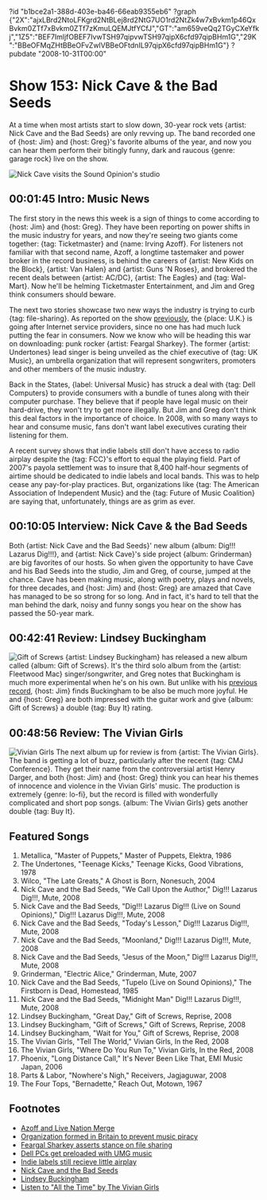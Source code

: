 ?id "b1bce2a1-388d-403e-ba46-66eab9355eb6"
?graph {"2X":"ajxLBrd2NtoLFKgrd2NtBLej8rd2NtG7UO1rd2NtZk4w7xBvkm1p46QxBvkm0ZTf7xBvkm0ZTf7zKmuLQEMJtfYCfJ","GT":"am659veQq2TGyCXeYfkj","1Z5":"BEF7ImljfOBEF7IvwTSH97qipvwTSH97qipX6cfd97qipBHm1G","29K":"BBeOFMqZHtBBeOFvZwlVBBeOFtdnIL97qipX6cfd97qipBHm1G"}
?pubdate "2008-10-31T00:00"

# Show 153: Nick Cave & the Bad Seeds
At a time when most artists start to slow down, 30-year rock vets {artist: Nick Cave and the Bad Seeds} are only revving up. The band recorded one of {host: Jim} and {host: Greg}'s favorite albums of the year, and now you can hear them perform their bitingly funny, dark and raucous {genre: garage rock} live on the show.

![Nick Cave visits the Sound Opinion's studio](https://static.soundopinions.org/images/2008/nickcave_badseeds.jpg)

## 00:01:45 Intro: Music News
The first story in the news this week is a sign of things to come according to {host: Jim} and {host: Greg}. They have been reporting on power shifts in the music industry for years, and now they're seeing two giants come together: {tag: Ticketmaster} and {name: Irving Azoff}. For listeners not familiar with that second name, Azoff, a longtime tastemaker and power broker in the record business, is behind the careers of {artist: New Kids on the Block}, {artist: Van Halen} and {artist: Guns 'N Roses}, and brokered the recent deals between {artist: AC/DC}, {artist: The Eagles} and {tag: Wal-Mart}. Now he'll be helming Ticketmaster Entertainment, and Jim and Greg think consumers should beware.

The next two stories showcase two new ways the industry is trying to curb {tag: file-sharing}. As reported on the show [previously](/show/151), the {place: U.K.} is going after Internet service providers, since no one has had much luck putting the fear in consumers. Now we know who will be heading this war on downloading: punk rocker {artist: Feargal Sharkey}. The former {artist: Undertones} lead singer is being unveiled as the chief executive of {tag: UK Music}, an umbrella organization that will represent songwriters, promoters and other members of the music industry.

Back in the States, {label: Universal Music} has struck a deal with {tag: Dell Computers} to provide consumers with a bundle of tunes along with their computer purchase. They believe that if people have legal music on their hard-drive, they won't try to get more illegally. But Jim and Greg don't think this deal factors in the importance of choice. In 2008, with so many ways to hear and consume music, fans don't want label executives curating their listening for them.

A recent survey shows that indie labels still don't have access to radio airplay despite the {tag: FCC}'s effort to equal the playing field. Part of 2007's payola settlement was to insure that 8,400 half-hour segments of airtime should be dedicated to indie labels and local bands. This was to help cease any pay-for-play practices. But, organizations like {tag: The American Association of Independent Music} and the {tag: Future of Music Coalition} are saying that, unfortunately, things are as grim as ever.

## 00:10:05 Interview: Nick Cave & the Bad Seeds
Both {artist: Nick Cave and the Bad Seeds}' new album {album: Dig!!! Lazarus Dig!!!}, and {artist: Nick Cave}'s side project {album: Grinderman} are big favorites of our hosts. So when given the opportunity to have Cave and his Bad Seeds into the studio, Jim and Greg, of course, jumped at the chance. Cave has been making music, along with poetry, plays and novels, for three decades, and {host: Jim} and {host: Greg} are amazed that Cave has managed to be so strong for so long. And in fact, it's hard to tell that the man behind the dark, noisy and funny songs you hear on the show has passed the 50-year mark. 

## 00:42:41 Review: Lindsey Buckingham
![Gift of Screws](https://static.soundopinions.org/assets/153/1Z50.jpg)
{artist: Lindsey Buckingham} has released a new album called {album: Gift of Screws}. It's the third solo album from the {artist: Fleetwood Mac} singer/songwriter, and Greg notes that Buckingham is much more experimental when he's on his own. But unlike with his [previous record](/show/50), {host: Jim} finds Buckingham to be also be much more joyful. He and {host: Greg} are both impressed with the guitar work and give {album: Gift of Screws} a double {tag: Buy It} rating.

## 00:48:56 Review: The Vivian Girls
![Vivian Girls](https://static.soundopinions.org/assets/153/29K0.jpg)
The next album up for review is from {artist: The Vivian Girls}. The band is getting a lot of buzz, particularly after the recent {tag: CMJ Conference}. They get their name from the controversial artist Henry Darger, and both {host: Jim} and {host: Greg} think you can hear his themes of innocence and violence in the Vivian Girls' music. The production is extremely {genre: lo-fi}, but the record is filled with wonderfully complicated and short pop songs. {album: The Vivian Girls} gets another double {tag: Buy It}.

## Featured Songs
1. Metallica, "Master of Puppets," Master of Puppets, Elektra, 1986
2. The Undertones, "Teenage Kicks," Teenage Kicks, Good Vibrations, 1978
3. Wilco, "The Late Greats," A Ghost is Born, Nonesuch, 2004
4. Nick Cave and the Bad Seeds, "We Call Upon the Author," Dig!!! Lazarus Dig!!!, Mute, 2008
5. Nick Cave and the Bad Seeds, "Dig!!! Lazarus Dig!!! (Live on Sound Opinions)," Dig!!! Lazarus Dig!!!, Mute, 2008
1. Nick Cave and the Bad Seeds, "Today's Lesson," Dig!!! Lazarus Dig!!!, Mute, 2008
6. Nick Cave and the Bad Seeds, "Moonland," Dig!!! Lazarus Dig!!!, Mute, 2008
7. Nick Cave and the Bad Seeds, "Jesus of the Moon," Dig!!! Lazarus Dig!!!, Mute, 2008
8. Grinderman, "Electric Alice," Grinderman, Mute, 2007
9. Nick Cave and the Bad Seeds, "Tupelo (Live on Sound Opinions)," The Firstborn is Dead, Homestead, 1985 
10. Nick Cave and the Bad Seeds, "Midnight Man" Dig!!! Lazarus Dig!!!, Mute, 2008
11. Lindsey Buckingham, "Great Day," Gift of Screws, Reprise, 2008
12. Lindsey Buckingham, "Gift of Screws," Gift of Screws, Reprise, 2008
13. Lindsey Buckingham, "Wait for You," Gift of Screws, Reprise, 2008
14. The Vivian Girls, "Tell The World," Vivian Girls, In the Red, 2008
15. The Vivian Girls, "Where Do You Run To," Vivian Girls, In the Red, 2008
16. Phoenix, "Long Distance Call," It's Never Been Like That, EMI Music Japan, 2006
17. Parts & Labor, "Nowhere's Nigh," Receivers, Jagjaguwar, 2008
18. The Four Tops, "Bernadette," Reach Out, Motown, 1967

## Footnotes
- [Azoff and Live Nation Merge](http://www.nytimes.com/2010/04/25/business/25ticket.html?pagewanted=all&_r=0)
- [Organization formed in Britain to prevent music piracy](https://www.theguardian.com/business/2008/oct/27/feargal-sharkey-music-piracy)
- [Feargal Sharkey asserts stance on file sharing](http://www.theguardian.com/media/pda/2009/sep/29/digital-media-digital-britain)
- [Dell PCs get preloaded with UMG music](http://news.cnet.com/8301-17938_105-10074001-1.html)
- [Indie labels still recieve little airplay](https://futureofmusic.org/article/research/more-static)
- [Nick Cave and the Bad Seeds](http://nickcave.com/)
- [Lindsey Buckingham](http://lindseybuckingham.com/)
- [Listen to "All the Time" by The Vivian Girls](https://www.youtube.com/watch?v=bgk-uzPFuzo)

